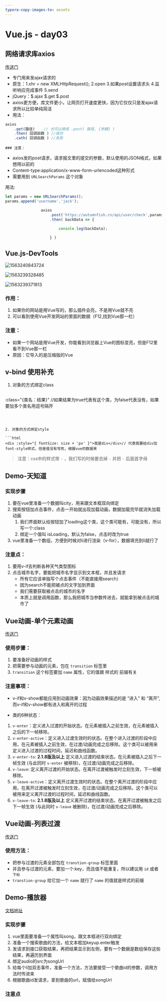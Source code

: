 ```yaml
---
typora-copy-images-to: assets
---
```


# Vue.js - day03

## 网络请求库axios

[传送门](https://github.com/axios/axios)

- 专门用来发ajax请求的
- 原生：1.xhr = new XMLHttpRequest(); 2.open  3.如果post设置请求头  4.监听响应完成事件 5.send
- jQuery：$.ajax  $.get  $.post
- axios更方便，库文件更小，让网页打开速度更快，因为它仅仅只是发ajax请求所以比较单纯简洁
- 用法：

```js
axios
	.get(路径)    // 也可以换成 .post( 路径, {参数} )
	.then( 回调函数 ) //成功
	.cath( 回调函数 ) //失败
```

	### 注意：

- axios发的post请求，请求报文里的提交的参数，默认使用的JSON格式，如果想用以前的
- Content-type:application/x-www-form-urlencoded这种形式
- 需要用到 `URLSearchParams` 这个对象

用法:

```js
let params = new URLSearchParams();
params.append('username','jack');

                axios
                    .post('https://autumnfish.cn/api/user/check',params)
                    .then( backData => {

                        console.log(backData);
                        
                    } )
```





## Vue.js-DevTools

![1563240843724](\assets\1563240843724.png)

![1563239328485](assets\1563239328485.png)

![1563239371813](assets\1563239371813.png)





### 作用：

1. 如果你的网站是用Vue写的，那么插件会亮，不是用Vue就不亮
2. 可以看到使用Vue开发网站的里面的数据（F12,找到Vue那一栏）

### 注意：

- 如果一个网站是用Vue开发，你能看到浏览器上Vue的图标变亮，但是F12里看不到Vue那一栏
- 原因：它导入的是压缩版的Vue

## v-bind 使用补充

1. 对象的方式绑定class
   
   ```  js
:class="{类名：结果}" //如果结果为true代表有这个类，为false代表没有，如果要加多个类名用逗号隔开
   ```
   
   
   
2. 对象的方式绑定style

```html
 <div :style="{ fontSize: size + 'px' }">我是div</div>// 代表我要给div加font-style样式，但是值没有写死，根据vue的数据来
```

>  注意：css中的样式带 `-` ，我们写的时候要去掉 `-` 并把 `-` 后面首字母 



## Demo-天知道

### 实现步骤

1. 要在vue里准备一个数据叫city，用来跟文本框双向绑定
2. 搜索按钮加点击事件，点击一开始就出现加载动画，数据加载完毕就消失加载动画
   1. 我们界面默认给按钮加了loading这个类，这个类可能有，可能没有，所以写一个:class
   2. 绑定一个值叫 isLoading，默认为false，点击时改为true
3. vue里准备一个数组，方便到时候对li进行渲染（v-for），数据填充到li就行了



### 注意点：

1. 要用v-if去判断各种天气类型图标
2. 点击城市名字，要能把城市名字显示到文本框，并且发请求
   - 所有它应该单独写个点击事件（不能直接用search）
   - 因为search不能把被点的文字加到界面
   - 我们需要获取被点击的城市的名字
   - 本质上就是调用函数，那么我把城市当参数传进去，就能拿到被点击的城市了



## Vue动画-单个元素动画

[传送门](https://cn.vuejs.org/v2/guide/transitions.html#%E5%8D%95%E5%85%83%E7%B4%A0-%E7%BB%84%E4%BB%B6%E7%9A%84%E8%BF%87%E6%B8%A1)

### 使用步骤：

1. 要准备好动画的样式
2. 把需要参与动画的元素，包在 `transition` 标签里
3. `transition` 这个标签要加 `name` 属性，它的值跟 样式的 前缀有关

### 注意事项：

- v-if和v-show都能应用到动画效果：因为动画效果描述的是  “进入” 和 “离开”,而v-if和v-show都有进入和离开的过程

- 类的6种状态：

1. `v-enter`：定义进入过渡的开始状态。在元素被插入之前生效，在元素被插入之后的下一帧移除。
2. `v-enter-active`：定义进入过渡生效时的状态。在整个进入过渡的阶段中应用，在元素被插入之前生效，在过渡/动画完成之后移除。这个类可以被用来定义进入过渡的过程时间，延迟和曲线函数。
3. `v-enter-to`: **2.1.8版及以上** 定义进入过渡的结束状态。在元素被插入之后下一帧生效 (与此同时 `v-enter` 被移除)，在过渡/动画完成之后移除。
4. `v-leave`: 定义离开过渡的开始状态。在离开过渡被触发时立刻生效，下一帧被移除。
5. `v-leave-active`：定义离开过渡生效时的状态。在整个离开过渡的阶段中应用，在离开过渡被触发时立刻生效，在过渡/动画完成之后移除。这个类可以被用来定义离开过渡的过程时间，延迟和曲线函数。
6. `v-leave-to`: **2.1.8版及以上** 定义离开过渡的结束状态。在离开过渡被触发之后下一帧生效 (与此同时 `v-leave` 被删除)，在过渡/动画完成之后移除。



## Vue动画-列表过渡

[传送门](https://cn.vuejs.org/v2/guide/transitions.html#列表过渡)

### 使用方法：

- 把参与过渡的元素全部包在 `transtion-group` 标签里面
- 并且参与过渡的元素，要加一个:key，而且值不能重复，所以建议用 `id` 或者 `下标`
- `transtion-group` 给它加一个 `name` 就行了 `name` 的值就是样式的前缀

## Demo-播放器

[文档地址](https://autumnfish.cn/)

### 实现步骤

1. vue里面要准备一个属性叫song，跟文本框进行双向绑定
2. 准备一个搜索歌曲的方法，给文本框加keyup.enter触发
3. 发请求到接口获取结果，再把结果显示到左侧，要有一个数据是数组保存这些结果，再遍历到界面
4. 绑定audio的src为songUrl
5. 给每个li加双击事件，准备一个方法，方法要接受一个歌曲id的参数，调用方法时传进来
6. 根据歌曲id发请求，拿到歌曲的url，赋值给songUrl


### 注意点
